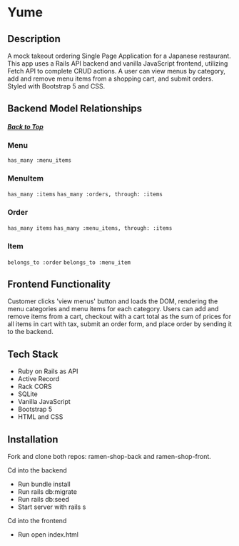# Yume 

## Description
A mock takeout ordering Single Page Application for a Japanese restaurant. This app uses a Rails API backend and vanilla JavaScript frontend, utilizing Fetch API to complete CRUD actions. A user can view menus by category, add and remove menu items from a shopping cart, and submit orders. Styled with Bootstrap 5 and CSS. 

## Backend Model Relationships
<a id="rel"></a>
##### [Back to Top](#top)
### Menu 
```has_many :menu_items```
### MenuItem 
```has_many :items```
```has_many :orders, through: :items```
### Order
```has_many items```
```has_many :menu_items, through: :items```
### Item
```belongs_to :order```
```belongs_to :menu_item```

## Frontend Functionality
Customer clicks 'view menus' button and loads the DOM, rendering the menu categories and menu items for each category. Users can add and remove items from a cart, checkout with a cart total as the sum of prices for all items in cart with tax, submit an order form, and place order by sending it to the backend. 

## Tech Stack
- Ruby on Rails as API
- Active Record
- Rack CORS
- SQLite
- Vanilla JavaScript
- Bootstrap 5 
- HTML and CSS

## Installation

Fork and clone both repos: ramen-shop-back and ramen-shop-front.

Cd into the backend 
- Run bundle install 
- Run rails db:migrate 
- Run rails db:seed 
- Start server with rails s 

Cd into the frontend 
- Run open index.html
